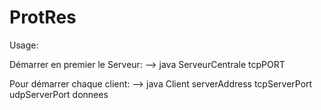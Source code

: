 # ProtRes

Usage: 

Démarrer en premier le Serveur:
--> java ServeurCentrale tcpPORT

Pour démarrer chaque client:
--> java Client serverAddress tcpServerPort udpServerPort donnees


